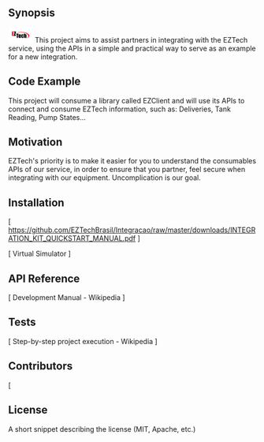 ## Synopsis

<img src="https://github.com/EZTechBrasil/EZClientCpp/blob/Eric/Pictures/logo-eztech.png?raw=true" width="50" height="30px">
This project aims to assist partners in integrating with the EZTech service, using the APIs in a simple and practical way to serve as an example for a new integration.

## Code Example

This project will consume a library called EZClient and will use its APIs to connect and consume EZTech information, such as: Deliveries, Tank Reading, Pump States...

## Motivation

EZTech's priority is to make it easier for you to understand the consumables APIs of our service, in order to ensure that you partner, feel secure when integrating with our equipment. Uncomplication is our goal.

## Installation

[ https://github.com/EZTechBrasil/Integracao/raw/master/downloads/INTEGRATION_KIT_QUICKSTART_MANUAL.pdf ]

[ Virtual Simulator ]

## API Reference

[ Development Manual - Wikipedia ]

## Tests

[ Step-by-step project execution - Wikipedia ]

## Contributors

[ 

## License

A short snippet describing the license (MIT, Apache, etc.)
